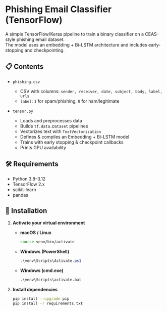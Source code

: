 # Phishing Email Classifier (TensorFlow)

A simple TensorFlow/Keras pipeline to train a binary classifier on a CEAS-style phishing email dataset.  
The model uses an embedding + Bi-LSTM architecture and includes early-stopping and checkpointing.

## 📋 Contents

- `phishing.csv`  
  - CSV with columns: `sender, receiver, date, subject, body, label, urls`
  - `label`: `1` for spam/phishing, `0` for ham/legitimate

- `tensor.py`  
  - Loads and preprocesses data  
  - Builds `tf.data.Dataset` pipelines  
  - Vectorizes text with `TextVectorization`  
  - Defines & compiles an Embedding + Bi-LSTM model  
  - Trains with early stopping & checkpoint callbacks  
  - Prints GPU availability  

## 🛠️ Requirements

- Python 3.8–3.12  
- TensorFlow 2.x  
- scikit-learn  
- pandas  

## 🚀 Installation

1. **Activate your virtual environment**  
   - **macOS / Linux**  
     ```bash
     source venv/bin/activate
     ```  
   - **Windows (PowerShell)**  
     ```powershell
     .\venv\Scripts\Activate.ps1
     ```  
   - **Windows (cmd.exe)**  
     ```bat
     .\venv\Scripts\activate.bat
     ```

2. **Install dependencies**  
   ```bash
   pip install --upgrade pip
   pip install -r requirements.txt

